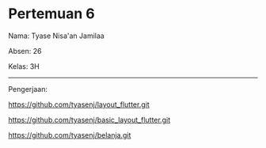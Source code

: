 # Pertemuan 6

Nama: Tyase Nisa'an Jamilaa

Absen: 26

Kelas: 3H

---
Pengerjaan:

https://github.com/tyasenj/layout_flutter.git

https://github.com/tyasenj/basic_layout_flutter.git

https://github.com/tyasenj/belanja.git
